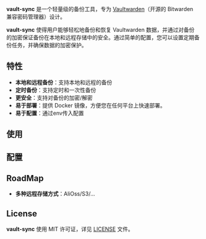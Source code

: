 

**vault-sync** 是一个轻量级的备份工具，专为 [Vaultwarden](https://github.com/dani-garcia/vaultwarden)（开源的 Bitwarden 兼容密码管理器）设计。

**vault-sync** 使得用户能够轻松地备份和恢复 Vaultwarden 数据，并通过对备份的加密保证备份在本地和远程存储中的安全。通过简单的配置，您可以设置定期备份任务，并确保数据的加密保护。

## 特性

- **本地和远程备份**：支持本地和远程的备份
- **定时备份**：支持定时和一次性备份
- **更安全**：支持对备份的加密/解密
- **易于部署**：提供 Docker 镜像，方便您在任何平台上快速部署。
- **易于配置**：通过env传入配置

## 使用

## 配置

## RoadMap

- **多种远程存储方式**：AliOss/S3/...

## License

**vault-sync** 使用 MIT 许可证，详见 [LICENSE](https://github.com/lcok/vault-sync/blob/main/LICENSE) 文件。